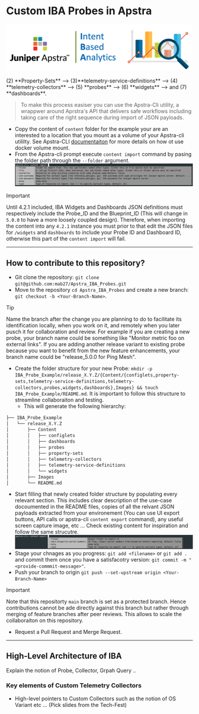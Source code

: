 # Custom IBA Probes in Apstra

![Homepage_logo](_Images/Homepage_logo.png) 

<!-- To do (WIP Mehdi):

- Interface flap
    - Add the widgets payloads
    - Explain why Static stages vs Dynamic (graph-driven telemery ingestion, more control)

- Interface Queue.
    - Find a device with running traffic to execute the command on, get the output and document it. 
    - Design the probe. 

- OPSF Neighbor Check
  - Enhance the configlet, leverage Device-Context and add a Property-set

- Re-size the images for better readability

- Structure of the repo:
  - Clean the content of some json files to focus only on the required elements.

- Examples to add:
  - BFD telemetry (less important, since already documented)
  - RoCEv2

---

## Goals of this repository
- Learn thourgh practical examples how to create a custom IBA probe, from the definition of a Custom Telemetry Collector to using it in a Custom IBA probe.
- The examples in this repository are provided for educational purposes and are expected to be tested and customised to your specific needs before deploying them in your production blueprints.

---

## Content of this repository
- [Ping Mesh](Ping_Mesh/release_4.2.1/README.md) 
- [Device Uptime](Device_Uptime/release_4.2.1/README.md) 
- [OSPF Neighbor](OSPF_Neighbor/release_4.2.1/README.md)
- [Interface_Queue](Interface_Queue/release_4.2.1/README.md)
- [Interface_Flap](Interface_Flap/release_4.2.1/README.md)

---

## How to use this repository?
- Git clone the repository: `git clone git@github.com:mab27/Apstra_IBA_Probes.git`.
- Import the different JSON files inthe `content` folder of any given example into your running Apstra instance. You can do that via import buttons in the UI for most items, except the `telemetry-collectors`, or you can use the REST APIs to automating pushing those files. 
> [!IMPORTANT]
>  A sequence is to be follosed to ensure the files are correctly accepted by the receiving Apstra instance: (1) **Configlets** --> (2) **Property-Sets** --> (3)**telemetry-service-definitions** --> (4) **telemetry-collectors** --> (5) **probes** --> (6) **widgets** --> and (7) **dashboards**.
> To make this process easiser you can use the Apstra-Cli utility, a wrappwer around Aprstra's API that delivers safe workflows including taking care of the right sequence during import of JSON payloads.
- Copy the content of `content` folder for the example your are an interested to a location that you mount as a volume of your Apstra-cli utililty. See Apstra-CLI [documentaiton](https://www.juniper.net/documentation/us/en/software/apstra4.2/apstra-user-guide/topics/topic-map/apstra-cli.html) for more details on how ot use docker volume mount.
- From the Apstra-cli prompt execute `content import` command by pasing the folder path through the `--folder` argument.
![Apstra-cli_Content_Import](_Images/Apstra-cli_Content_Import.png)
> [!IMPORTANT]
> Until 4.2.1 included, IBA Widgets and Dashboards JSON definitions must respectively include the Probe_ID and the Blueprint_ID (This will change in `5.0.0` to have a more loosely coupled design). Therefore, when importing the content into any `4.2.1` instance you must prior to that edit the JSON files for `/widgets` and `dashboards` to include your Probe ID and Dashboard ID, otherwise this part of the `content import` will fail. 

---

## How to contribute to this repository?
- Git clone the repository: `git clone git@github.com:mab27/Apstra_IBA_Probes.git`
- Move to the repository `cd Apstra_IBA_Probes` and create a new branch: `git checkout -b <Your-Branch-Name>`.
> [!TIP]
> Name the branch after the change you are planning to do to facilitate its identification locally, when you work on it, and remotely when you later pusch it for collaboration and review. For example if you are creating a new probe, your branch name could be something like "Monitor metric foo on external links". If you are adding another release variant to existing probe because you want to benefit from the new feature enhancements, your branch name could be "release_5.0.0 for Ping Mesh".
- Create the folder structure for your new Probe: `mkdir -p IBA_Probe_Example/release_X.Y.Z/{Content/{configlets,property-sets,telemetry-service-definitions,telemetry-collectors,probes,widgets,dashboards},Images} && touch IBA_Probe_Example/README.md`. It is important to follow this structure to streamline collaboraiton and testing. 
  - This will generate the following hierarchy:
```
├── IBA_Probe_Example
│   └── release_X.Y.Z
│       ├── Content
│       │   ├── configlets
│       │   ├── dashboards
│       │   ├── probes
│       │   ├── property-sets
│       │   ├── telemetry-collectors
│       │   ├── telemetry-service-definitions
│       │   └── widgets
│       ├── Images
│       └── README.md
```
- Start filling that newly created folder structure by populating every relevant section. This includes clear description of the use-case docoumented in the README files, copies of all the relvant JSON payloads extracted from your environement (You can use UI export buttons, API calls or apstra-cli `content export` command), any useful screen capture image, etc ... Check existing content for inspiration and follow the same strucutre.
![Apstra-cli_Content_Export](_Images/Apstra-cli_Content_Export.png) 
- Stage your chnages as you progress: `git add <filename>` or `git add .` and commit them once you have a satisfacotry version: `git commit -m "<provide-commmit-message>"`.
- Push your branch to origin `git push --set-upstream origin <Your-Branch-Name>`
> [!IMPORTANT]
> Note that this repositorty `main` branch is set as a protected branch. Hence contributions cannot be ade directly against this branch but rather through merging of feature branches after peer reviews. This allows to scale the collaboraiton on this repository.
- Request a Pull Request and Merge Request.

---

## High-Level Architecture of IBA
Explain the notion of Probe, Collector, Grpah Query ..

### Key elements of Custom Telemetry Collectors
  - High-level pointers to Custom Collectors such as the notion of OS Variant etc ... 
(Pick slides from the Tech-Fest)